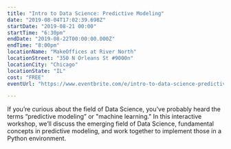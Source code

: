 ```yaml
---
title: "Intro to Data Science: Predictive Modeling"
date: "2019-08-04T17:02:39.698Z"
startDate: "2019-08-21 00:00"
startTime: "6:30pm"
endDate: "2019-08-22T00:00:00.000Z"
endTime: "8:00pm"
locationName: "MakeOffices at River North"
locationStreet: "350 N Orleans St #9000n"
locationCity: "Chicago"
locationState: "IL"
cost: "FREE"
eventUrl: "https://www.eventbrite.com/e/intro-to-data-science-predictive-modeling-tickets-64547723980"

---
```


If you’re curious about the field of Data Science, you’ve probably heard the terms “predictive modeling” or "machine learning." In this interactive workshop, we’ll discuss the emerging field of Data Science, fundamental concepts in predictive modeling, and work together to implement those in a Python environment.

